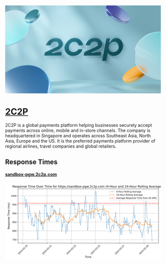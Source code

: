 [![Visit 2C2P](imagePreview.webp)](https://2c2p.com)

# [2C2P](https://2c2p.com)

2C2P is a global payments platform helping businesses securely accept payments across online, mobile and in-store channels. The company is headquartered in Singapore and operates across Southeast Asia, North Asia, Europe and the US. It is the preferred payments platform provider of regional airlines, travel companies and global retailers.

## Response Times

#### [sandbox-pgw.2c2p.com](https://sandbox-pgw.2c2p.com)

![sandbox-pgw.2c2p.com](response-time-charts/73616e64626f782d7067772e326332702e636f6d.svg)
